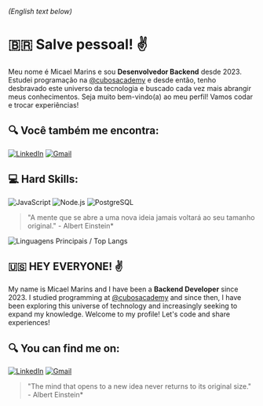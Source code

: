 *(English text below)*
# :brazil: Salve pessoal! :v:
Meu nome é Micael Marins e sou **Desenvolvedor Backend** desde 2023. Estudei programação na [@cubosacademy](https://cubos.academy) e desde então, 
tenho desbravado este universo da tecnologia e buscado cada vez mais abrangir meus conhecimentos. 
Seja muito bem-vindo(a) ao meu perfil! Vamos codar e trocar experiências!


## :mag: Você também me encontra: 

[![LinkedIn](https://img.shields.io/badge/LinkedIn-0077B5?style=for-the-badge&logo=linkedin&logoColor=white)](https://www.linkedin.com/in/micael-marins/)
[![Gmail](https://img.shields.io/badge/Gmail-D14836?style=for-the-badge&logo=gmail&logoColor=white)](mailto:micael.marins.santos@gmail.com)

## :computer: Hard Skills:
![JavaScript](https://img.shields.io/badge/JavaScript-323330?style=for-the-badge&logo=javascript&logoColor=F7DF1E)
![Node.js](https://img.shields.io/badge/Node%20js-339933?style=for-the-badge&logo=nodedotjs&logoColor=white)
![PostgreSQL](https://img.shields.io/badge/PostgreSQL-316192?style=for-the-badge&logo=postgresql&logoColor=white)


> "A mente que se abre a uma nova ideia jamais voltará ao seu tamanho original." - Albert Einstein*

![Linguagens Principais / Top Langs](https://github-readme-stats.vercel.app/api/top-langs/?username=micael-marins&theme=shadow_green&hide_border=true&layout=donut-vertical&custom_title=Top%20%Linguagens%20%/%20%Main%20%Langs)






## :us: HEY EVERYONE! :v:
My name is Micael Marins and I have been a **Backend Developer** since 2023. I studied programming at [@cubosacademy](https://cubos.academy) and since then,
I have been exploring this universe of technology and increasingly seeking to expand my knowledge.
Welcome to my profile! Let's code and share experiences!


## :mag: You can find me on: 

[![LinkedIn](https://img.shields.io/badge/LinkedIn-0077B5?style=for-the-badge&logo=linkedin&logoColor=white)](https://www.linkedin.com/in/micael-marins/)
[![Gmail](https://img.shields.io/badge/Gmail-D14836?style=for-the-badge&logo=gmail&logoColor=white)](mailto:micael.marins.santos@gmail.com)


> "The mind that opens to a new idea never returns to its original size." - Albert Einstein*
